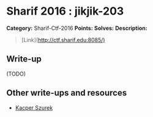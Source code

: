 # Sharif 2016 : jikjik-203

**Category:** Sharif-Ctf-2016
**Points:**
**Solves:**
**Description:**

> [Link](<http://ctf.sharif.edu:8085/)>


## Write-up

(TODO)

## Other write-ups and resources

* [Kacper Szurek](http://security.szurek.pl/sharifctf-7-web-writeup.html#jikjik)

